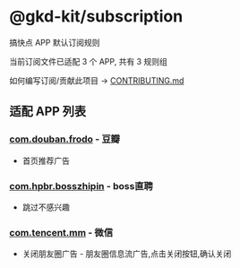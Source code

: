 # @gkd-kit/subscription

搞快点 APP 默认订阅规则

当前订阅文件已适配 3 个 APP, 共有 3 规则组

如何编写订阅/贡献此项目 -> [CONTRIBUTING.md](./CONTRIBUTING.md)

## 适配 APP 列表

### [com.douban.frodo](/src/apps/com.douban.frodo.ts) - 豆瓣

- 首页推荐广告

### [com.hpbr.bosszhipin](/src/apps/com.hpbr.bosszhipin.ts) - boss直聘

- 跳过不感兴趣

### [com.tencent.mm](/src/apps/com.tencent.mm.ts) - 微信

- 关闭朋友圈广告 - 朋友圈信息流广告,点击关闭按钮,确认关闭
